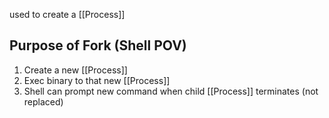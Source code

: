 used to create a [[Process]]
## Purpose of Fork (Shell POV)
1. Create a new [[Process]]
2. Exec binary to that new [[Process]]
3. Shell can prompt new command when child [[Process]] terminates (not replaced)